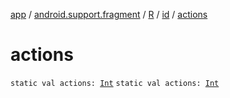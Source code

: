 [app](../../../index.md) / [android.support.fragment](../../index.md) / [R](../index.md) / [id](index.md) / [actions](.)

# actions

`static val actions: `[`Int`](https://kotlinlang.org/api/latest/jvm/stdlib/kotlin/-int/index.html)
`static val actions: `[`Int`](https://kotlinlang.org/api/latest/jvm/stdlib/kotlin/-int/index.html)